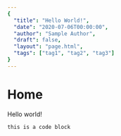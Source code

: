 ```yaml
---
{
  "title": "Hello World!",
  "date": "2020-07-06T00:00:00",
  "author": "Sample Author",
  "draft": false,
  "layout": "page.html",
  "tags": ["tag1", "tag2", "tag3"]
}  
--- 
```

# Home

Hello world!

```
this is a code block
```
